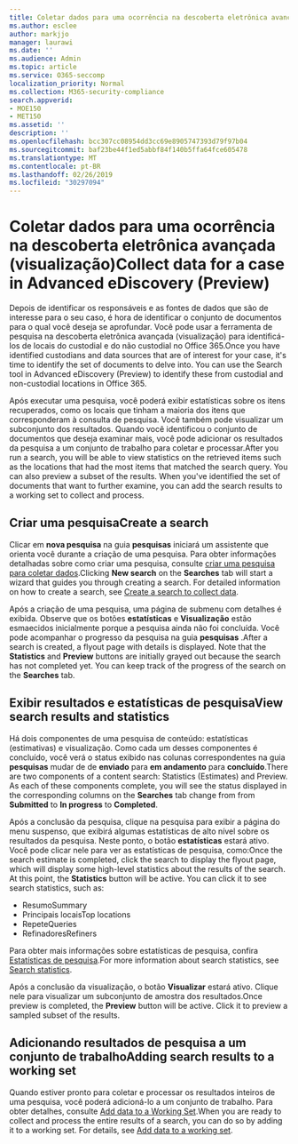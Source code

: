 ```yaml
---
title: Coletar dados para uma ocorrência na descoberta eletrônica avançada (visualização)
ms.author: esclee
author: markjjo
manager: laurawi
ms.date: ''
ms.audience: Admin
ms.topic: article
ms.service: O365-seccomp
localization_priority: Normal
ms.collection: M365-security-compliance
search.appverid:
- MOE150
- MET150
ms.assetid: ''
description: ''
ms.openlocfilehash: bcc307cc08954dd3cc69e8905747393d79f97b04
ms.sourcegitcommit: baf23be44f1ed5abbf84f140b5ffa64fce605478
ms.translationtype: MT
ms.contentlocale: pt-BR
ms.lasthandoff: 02/26/2019
ms.locfileid: "30297094"
---
```

# <a name="collect-data-for-a-case-in-advanced-ediscovery-preview"></a><span data-ttu-id="343fe-102">Coletar dados para uma ocorrência na descoberta eletrônica avançada (visualização)</span><span class="sxs-lookup"><span data-stu-id="343fe-102">Collect data for a case in Advanced eDiscovery (Preview)</span></span>

<span data-ttu-id="343fe-p101">Depois de identificar os responsáveis e as fontes de dados que são de interesse para o seu caso, é hora de identificar o conjunto de documentos para o qual você deseja se aprofundar. Você pode usar a ferramenta de pesquisa na descoberta eletrônica avançada (visualização) para identificá-los de locais do custodial e do não custodial no Office 365.</span><span class="sxs-lookup"><span data-stu-id="343fe-p101">Once you have identified custodians and data sources that are of interest for your case, it's time to identify the set of documents to delve into. You can use the Search tool in Advanced eDiscovery (Preview) to identify these from custodial and non-custodial locations in Office 365.</span></span>

<span data-ttu-id="343fe-p102">Após executar uma pesquisa, você poderá exibir estatísticas sobre os itens recuperados, como os locais que tinham a maioria dos itens que corresponderam à consulta de pesquisa. Você também pode visualizar um subconjunto dos resultados. Quando você identificou o conjunto de documentos que deseja examinar mais, você pode adicionar os resultados da pesquisa a um conjunto de trabalho para coletar e processar.</span><span class="sxs-lookup"><span data-stu-id="343fe-p102">After you run a search, you will be able to view statistics on the retrieved items such as the locations that had the most items that matched the search query. You can also preview a subset of the results. When you've identified the set of documents that want to further examine, you can add the search results to a working set to collect and process.</span></span>

## <a name="create-a-search"></a><span data-ttu-id="343fe-108">Criar uma pesquisa</span><span class="sxs-lookup"><span data-stu-id="343fe-108">Create a search</span></span>

<span data-ttu-id="343fe-p103">Clicar em **nova pesquisa** na guia **pesquisas** iniciará um assistente que orienta você durante a criação de uma pesquisa. Para obter informações detalhadas sobre como criar uma pesquisa, consulte [criar uma pesquisa para coletar dados](create-search-to-collect-data.md).</span><span class="sxs-lookup"><span data-stu-id="343fe-p103">Clicking **New search** on the **Searches** tab will start a wizard that guides you through creating a search. For detailed information on how to create a search, see [Create a search to collect data](create-search-to-collect-data.md).</span></span>

<span data-ttu-id="343fe-p104">Após a criação de uma pesquisa, uma página de submenu com detalhes é exibida. Observe que os botões **estatísticas** e **Visualização** estão esmaecidos inicialmente porque a pesquisa ainda não foi concluída. Você pode acompanhar o progresso da pesquisa na guia **pesquisas** .</span><span class="sxs-lookup"><span data-stu-id="343fe-p104">After a search is created, a flyout page with details is displayed. Note that the **Statistics** and **Preview** buttons are initially grayed out because the search has not completed yet. You can keep track of the progress of the search on the **Searches** tab.</span></span>

## <a name="view-search-results-and-statistics"></a><span data-ttu-id="343fe-114">Exibir resultados e estatísticas de pesquisa</span><span class="sxs-lookup"><span data-stu-id="343fe-114">View search results and statistics</span></span>
<span data-ttu-id="343fe-p105">Há dois componentes de uma pesquisa de conteúdo: estatísticas (estimativas) e visualização. Como cada um desses componentes é concluído, você verá o status exibido nas colunas correspondentes na guia **pesquisas** mudar de de **enviado** para **em andamento** para **concluído**.</span><span class="sxs-lookup"><span data-stu-id="343fe-p105">There are two components of a content search: Statistics (Estimates) and Preview. As each of these components complete, you will see the status displayed in the corresponding columns on the **Searches** tab change from from **Submitted** to **In progress** to **Completed**.</span></span>

<span data-ttu-id="343fe-p106">Após a conclusão da pesquisa, clique na pesquisa para exibir a página do menu suspenso, que exibirá algumas estatísticas de alto nível sobre os resultados da pesquisa. Neste ponto, o botão **estatísticas** estará ativo. Você pode clicar nele para ver as estatísticas de pesquisa, como:</span><span class="sxs-lookup"><span data-stu-id="343fe-p106">Once the search estimate is completed, click the search to display the flyout page, which will display some high-level statistics about the results of the search. At this point, the **Statistics** button will be active. You can click it to see search statistics, such as:</span></span>

- <span data-ttu-id="343fe-120">Resumo</span><span class="sxs-lookup"><span data-stu-id="343fe-120">Summary</span></span>
- <span data-ttu-id="343fe-121">Principais locais</span><span class="sxs-lookup"><span data-stu-id="343fe-121">Top locations</span></span>
- <span data-ttu-id="343fe-122">Repete</span><span class="sxs-lookup"><span data-stu-id="343fe-122">Queries</span></span>
- <span data-ttu-id="343fe-123">Refinadores</span><span class="sxs-lookup"><span data-stu-id="343fe-123">Refiners</span></span>

<span data-ttu-id="343fe-124">Para obter mais informações sobre estatísticas de pesquisa, confira [Estatísticas de pesquisa](search-statistics.md).</span><span class="sxs-lookup"><span data-stu-id="343fe-124">For more information about search statistics, see [Search statistics](search-statistics.md).</span></span>

<span data-ttu-id="343fe-p107">Após a conclusão da visualização, o botão **Visualizar** estará ativo. Clique nele para visualizar um subconjunto de amostra dos resultados.</span><span class="sxs-lookup"><span data-stu-id="343fe-p107">Once preview is completed, the **Preview** button will be active. Click it to preview a sampled subset of the results.</span></span>

## <a name="adding-search-results-to-a-working-set"></a><span data-ttu-id="343fe-127">Adicionando resultados de pesquisa a um conjunto de trabalho</span><span class="sxs-lookup"><span data-stu-id="343fe-127">Adding search results to a working set</span></span>

<span data-ttu-id="343fe-p108">Quando estiver pronto para coletar e processar os resultados inteiros de uma pesquisa, você poderá adicioná-lo a um conjunto de trabalho. Para obter detalhes, consulte [Add data to a Working Set](add-data-to-working-set.md).</span><span class="sxs-lookup"><span data-stu-id="343fe-p108">When you are ready to collect and process the entire results of a search, you can do so by adding it to a working set. For details, see [Add data to a working set](add-data-to-working-set.md).</span></span> 